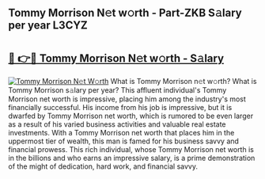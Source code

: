## Tommy Morrison N𝚎t w𝚘rth - Part-ZKB S𝚊lary per year L3CYZ

# <h2><a href="http://gc1iiz.nevu.top/?p=Tommy+Morrison">🔗 👉🔴 Tommy Morrison N𝚎t w𝚘rth - S𝚊lary</a></h2>

[![Tommy Morrison N𝚎t W𝚘rth](https://i.imgur.com/Oavwk0R.jpeg)](http://gc1iiz.nevu.top/?p=Tommy+Morrison)
What is Tommy Morrison n𝚎t w𝚘rth? What is Tommy Morrison s𝚊lary per year?
This affluent individual's Tommy Morrison net worth is impressive, placing him among the industry's most financially successful. His income from his job is impressive, but it is dwarfed by Tommy Morrison net worth, which is rumored to be even larger as a result of his varied business activities and valuable real estate investments. With a Tommy Morrison net worth that places him in the uppermost tier of wealth, this man is famed for his business savvy and financial prowess. This rich individual, whose Tommy Morrison net worth is in the billions and who earns an impressive salary, is a prime demonstration of the might of dedication, hard work, and financial savvy.
